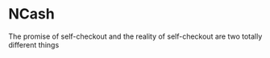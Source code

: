 # NCash
The promise of self-checkout and the reality of self-checkout are two totally different things
